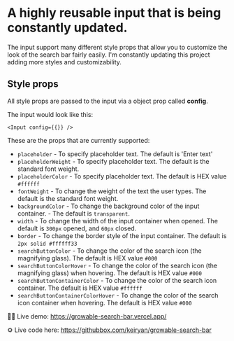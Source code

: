 # A highly reusable input that is being constantly updated. 

The input support many different style props that allow you to customize the look of the search bar fairly easily. I'm constantly updating this project adding more styles and customizability.

## Style props

All style props are passed to the input via a object prop called **config**.

The input would look like this: 

```<Input config={{}} />```

These are the props that are currently supported:

* ```placeholder``` - To specify placeholder text. The default is 'Enter text'
* ```placeholderWeight``` - To specify placeholder text. The default is the standard font weight.
* ```placeholderColor``` - To specify placeholder text. The default is HEX value ```#ffffff```
* ```fontWeight``` - To change the weight of the text the user types. The default is the standard font weight. 
* ```backgroundColor``` - To change the background color of the input container. - The default is ```transparent```.
* ```width``` - To change the width of the input container when opened. The default is ```300px``` opened, and ```60px``` closed.
* ```border``` - To change the border style of the input container. The default is ```2px solid #ffffff33```
* ```searchButtonColor``` - To change the color of the search icon (the magnifying glass). The default is HEX value ```#000```
* ```searchButtonColorHover``` - To change the color of the search icon (the magnifying glass) when hovering. The default is HEX value ```#000```
* ```searchButtonContainerColor``` - To change the color of the search icon container. The default is HEX value ```#ffffff```
* ```searchButtonContainerColorHover``` - To change the color of the search icon container when hovering. The default is HEX value ```#000```



👩‍💻 Live demo: https://growable-search-bar.vercel.app/

⚙️ Live code here: https://githubbox.com/keiryan/growable-search-bar

